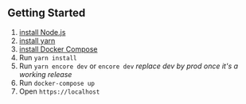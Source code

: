 
## Getting Started

1. [install Node.js](https://nodejs.org/en/) 
2. [install yarn](https://classic.yarnpkg.com/fr/docs/install/#windows-stable) 
3. [install Docker Compose](https://docs.docker.com/compose/install/)
4. Run `yarn install`
5. Run `yarn encore dev` or `encore dev` *replace dev by prod once it's a working release*
6. Run `docker-compose up`
7. Open `https://localhost`
